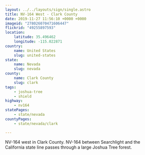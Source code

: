 ```yaml
---
layout: ../../layouts/sign/single.astro
title: NV-164 West - Clark County
date: 2019-11-27 11:56:10 +0000 +0000
imageid: "278026070471606447"
flickrid: "49255897593"
location:
    latitude: 35.496462
    longitude: -115.022871
country:
    name: United States
    slug: united-states
state:
    name: Nevada
    slug: nevada
county:
    name: Clark County
    slug: clark
tags:
    - joshua-tree
    - shield
highway:
    - nv164
statePages:
    - state/nevada
countyPages:
    - state/nevada/clark

---
```

NV-164 west in Clark County.  NV-164 between Searchlight and the California state line passes through a large Joshua Tree forest.